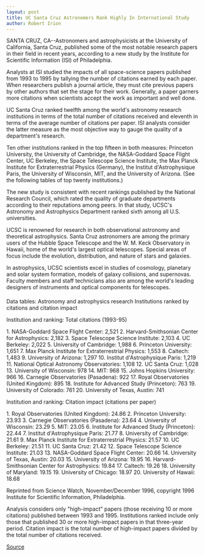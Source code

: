 ```yaml
---
layout: post
title: UC Santa Cruz Astronomers Rank Highly In International Study
author: Robert Irion
---
```


SANTA CRUZ, CA--Astronomers and astrophysicists at the  University of California, Santa Cruz, published some of the most  notable research papers in their field in recent years, according to a  new study by the Institute for Scientific Information (ISI) of  Philadelphia.

Analysts at ISI studied the impacts of all space-science  papers published from 1993 to 1995 by tallying the number of  citations earned by each paper. When researchers publish a journal  article, they must cite previous papers by other authors that set the  stage for their work. Generally, a paper garners more citations when  scientists accept the work as important and well done.

UC Santa Cruz ranked twelfth among the world's astronomy  research institutions in terms of the total number of citations  received and eleventh in terms of the average number of citations  per paper. ISI analysts consider the latter measure as the most  objective way to gauge the quality of a department's research.

Ten other institutions ranked in the top fifteen in both  measures: Princeton University, the University of Cambridge, the  NASA-Goddard Space Flight Center, UC Berkeley, the Space Telescope  Science Institute, the Max Planck Institute for Extraterrestrial  Physics (Germany), the Institut d'Astrophysique Paris, the  University of Wisconsin, MIT, and the University of Arizona. (See the  following tables of top twenty institutions.)

The new study is consistent with recent rankings published by  the National Research Council, which rated the quality of graduate  departments according to their reputations among peers. In that  study, UCSC's Astronomy and Astrophysics Department ranked sixth  among all U.S. universities.

UCSC is renowned for research in both observational  astronomy and theoretical astrophysics. Santa Cruz astronomers are  among the primary users of the Hubble Space Telescope and the W. M.  Keck Observatory in Hawaii, home of the world's largest optical  telescopes. Special areas of focus include the evolution,  distribution, and nature of stars and galaxies.

In astrophysics, UCSC scientists excel in studies of  cosmology, planetary and solar system formation, models of galaxy  collisions, and supernovas. Faculty members and staff technicians  also are among the world's leading designers of instruments and  optical components for telescopes.

####

Data tables: Astronomy and astrophysics research Institutions ranked by citations and citation impact

Institution and ranking: Total citations (1993-95)

1\. NASA-Goddard Space Flight Center: 2,521  2\. Harvard-Smithsonian Center for Astrophysics: 2,182  3\. Space Telescope Science Institute: 2,103  4\. UC Berkeley: 2,022  5\. University of Cambridge: 1,988  6\. Princeton University: 1,651  7\. Max Planck Institute for Extraterrestrial Physics: 1,553  8\. Caltech: 1,483  9\. University of Arizona: 1,297  10\. Institut d'Astrophysique Paris: 1,219  11\. National Optical Astronomy Observatories: 1,108  12\. UC Santa Cruz: 1,028  13\. University of Wisconsin: 978  14\. MIT: 968  15\. Johns Hopkins University: 966  16\. Carnegie Observatories (Pasadena): 922  17\. Royal Observatories (United Kingdom): 895  18\. Institute for Advanced Study (Princeton): 763  19\. University of Colorado: 761  20\. University of Texas, Austin: 741

Institution and ranking: Citation impact (citations per paper)

1\. Royal Observatories (United Kingdom): 24.86 2\. Princeton University: 23.93 3\. Carnegie Observatories (Pasadena): 23.64 4\. University of Wisconsin: 23.29 5\. MIT: 23.05 6\. Institute for Advanced Study (Princeton): 22.44 7\. Institut d'Astrophysique Paris: 21.77 8\. University of Cambridge: 21.61 9\. Max Planck Institute for Extraterrestrial Physics: 21.57 10\. UC Berkeley: 21.51 11\. UC Santa Cruz: 21.42 12\. Space Telescope Science Institute: 21.03 13\. NASA-Goddard Space Flight Center: 20.66 14\. University of Texas, Austin: 20.03 15\. University of Arizona: 19.95 16\. Harvard-Smithsonian Center for Astrophysics: 19.84 17\. Caltech: 19.26 18\. University of Maryland: 19.15 19\. University of Chicago: 18.97 20\. University of Hawaii: 18.68

Reprinted from Science Watch, November/December 1996, copyright  1996 Institute for Scientific Information, Philadelphia.

Analysis considers only "high-impact" papers (those receiving 10 or  more citations) published between 1993 and 1995. Institutions  ranked include only those that published 30 or more high-impact  papers in that three-year period. Citation impact is the total number  of high-impact papers divided by the total number of citations  received.

[Source](http://www1.ucsc.edu/news_events/press_releases/archive/96-97/01-97/011597-Astronomy_departmen.html "Permalink to 011597-Astronomy_departmen")